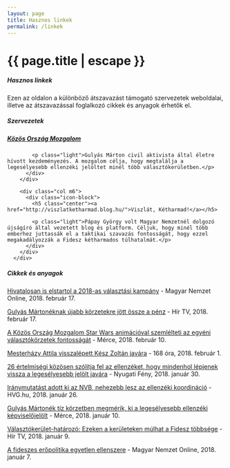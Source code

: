 ```yaml
---
layout: page
title: Hasznos linkek
permalink: /linkek
---
```


<h1 class="page-title">{{ page.title | escape }}</h1>
    
<div class="section">
    <div class="row">
          <div class="col s12">
		  <h5>Hasznos linkek</h5> 
<p class="light">Ezen az oldalon a különböző átszavazást támogató szervezetek weboldalai, illetve az átszavazással foglalkozó cikkek és anyagok érhetők el.</p>

<h5>Szervezetek</h5>
<div class="row">
        <div class="col m6">
          <div class="icon-block">
            <h5 class="center"><a href="https://kozosorszagmozgalom.hu/">Közös Ország Mozgalom</a></h5>

            <p class="light">Gulyás Márton civil aktivista által életre hívott kezdeményezés. A mozgalom célja, hogy megtalálja a legesélyesebb ellenzéki jelöltet minél több választókerületben.</p>			
          </div>
        </div>

        <div class="col m6">
          <div class="icon-block">
            <h5 class="center"><a href="http://viszlatketharmad.blog.hu/">Viszlát, Kétharmad!</a></h5>

            <p class="light">Pápay György volt Magyar Nemzetnél dolgozó újságíró által vezetett blog és platform. Céljuk, hogy minél több emberhez juttassák el a taktikai szavazás fontosságát, hogy ezzel megakadályozzák a Fidesz kétharmados túlhatalmát.</p>
          </div>
        </div>
      </div>

<h5>Cikkek és anyagok</h5>
<p><a href="https://mno.hu/belfold/hivatalosan-is-elstartol-a-2018-as-valasztasi-kampany-2447938">Hivatalosan is elstartol a 2018-as választási kampány</a> - Magyar Nemzet Online, 2018. február 17.</p>
<p><a href="https://hirtv.hu/ahirtvhirei/gulyaseknak-ujabb-korzetekre-jott-ossze-a-penz-2447350">Gulyás Mártonéknak újabb körzetekre jött össze a pénz</a> - Hír TV, 2018. február 17.</p>
<p><a href="https://merce.hu/2018/02/11/a-kozos-orszag-mozgalom-star-wars-animacioval-szemlelteti-az-egyeni-valasztokorzetek-fontossagat">A Közös Ország Mozgalom Star Wars animációval szemlélteti az egyéni választókörzetek fontosságát</a> - Mérce, 2018. február 10.</p>
<p><a href="http://168ora.hu/itthon/mesterhazy-attila-visszalepett-kesz-zoltan-javara-144637">Mesterházy Attila visszalépett Kész Zoltán javára</a> - 168 óra, 2018. február 1.<p>
<p><a href="http://nyugatifeny.hu/2018/01/30/ertelmisegiek-kozos-levelben-szolitjak-fel-a-partokat-hogy-mindenhol-lepjenek-vissza-a-legeselyesebb-javara">26 értelmiségi közösen szólítja fel az ellenzéket, hogy mindenhol lépjenek vissza a legesélyesebb jelölt javára</a> - Nyugati Fény, 2018. január 30.<p>
<p><a href="http://hvg.hu/itthon/20180126_Iianymutatast_adott_ki_az_nvb">Iránymutatást adott ki az NVB, nehezebb lesz az ellenzéki koordináció</a> - HVG.hu, 2018. január 26.<p>
<p><a href="https://merce.hu/2018/01/10/gulyas-marton-bejelentette-ezekben-a-korzetekben-keszit-felmereseket-a-kozos-orszag-mozgalom/">Gulyás Mártonék tíz körzetben megmérik, ki a legesélyesebb ellenzéki képviselőjelölt</a> - Mérce, 2018. január 10.<p>
<p><a href="https://hirtv.hu/ahirtvhirei/valasztokerulet-hatarozo-ezeken-a-keruleteken-mulhat-a-fidesz-tobbsege-2438849">Választókerület-határozó: Ezeken a kerületeken múlhat a Fidesz többsége</a> - Hír TV, 2018. január 9.</p>
<p><a href="https://mno.hu/velemeny/a-fideszes-eropolitika-egyetlen-ellenszere-2438286">A fideszes erőpolitika egyetlen ellenszere</a> - Magyar Nemzet Online, 2018. január 7.</p>
